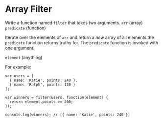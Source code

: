 # Array Filter

Write a function named `filter` that takes two arguments.
   `arr` (array)
   `predicate` (function)

Iterate over the elements of `arr` and return a _new_ array of all elements the `predicate` function returns truthy for. The `predicate` function is invoked with one argument.

  `element` (anything)

For example:

```
var users = [
  { name: 'Katie', points: 240 },
  { name: 'Ralph', points: 130 }
];

var winners = filter(users, function(element) {
  return element.points >= 200;
});

console.log(winners); // [{ name: 'Katie', points: 240 }]
```
